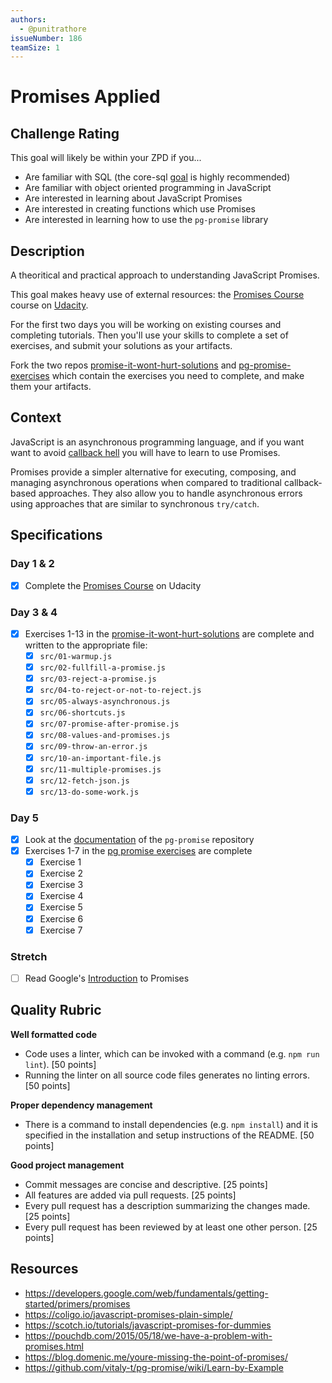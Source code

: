 ```yaml
---
authors:
  - @punitrathore
issueNumber: 186
teamSize: 1
---
```


# Promises Applied

## Challenge Rating

This goal will likely be within your ZPD if you...

- Are familiar with SQL (the core-sql [goal](https://github.com/GuildCrafts/web-development-js/issues/178) is highly recommended)
- Are familiar with object oriented programming in JavaScript
- Are interested in learning about JavaScript Promises
- Are interested in creating functions which use Promises
- Are interested in learning how to use the `pg-promise` library

## Description

A theoritical and practical approach to understanding JavaScript Promises.

This goal makes heavy use of external resources: the [Promises Course][promises-course] course on [Udacity](https://www.udacity.com/).

For the first two days you will be working on existing courses and completing tutorials. Then you'll use your skills to complete a set of exercises, and submit your solutions as your artifacts.

Fork the two repos [promise-it-wont-hurt-solutions][promise-it-wont-hurt-solutions] and [pg-promise-exercises][pg-promise-exercises] which contain the exercises you need to complete, and make them your artifacts.


## Context

JavaScript is an asynchronous programming language, and if you want want to avoid [callback hell](http://callbackhell.com/) you will have to learn to use Promises.

Promises provide a simpler alternative for executing, composing, and managing asynchronous operations when compared to traditional callback-based approaches. They also allow you to handle asynchronous errors using approaches that are similar to synchronous `try/catch`.

## Specifications

### Day 1 & 2
- [X] Complete the [Promises Course][promises-course] on Udacity

### Day 3 & 4
- [X] Exercises 1-13 in the [promise-it-wont-hurt-solutions][promise-it-wont-hurt-solutions] are complete and written to the appropriate file:
  - [X] `src/01-warmup.js`
  - [X] `src/02-fullfill-a-promise.js`
  - [X] `src/03-reject-a-promise.js`
  - [X] `src/04-to-reject-or-not-to-reject.js`
  - [X] `src/05-always-asynchronous.js`
  - [X] `src/06-shortcuts.js`
  - [X] `src/07-promise-after-promise.js`
  - [X] `src/08-values-and-promises.js`
  - [X] `src/09-throw-an-error.js`
  - [X] `src/10-an-important-file.js`
  - [X] `src/11-multiple-promises.js`
  - [X] `src/12-fetch-json.js`
  - [X] `src/13-do-some-work.js`

### Day 5
- [X] Look at the [documentation](https://github.com/vitaly-t/pg-promise/wiki/Learn-by-Example) of the `pg-promise` repository
- [X] Exercises 1-7 in the [pg promise exercises][pg-promise-exercises] are complete
  - [X] Exercise 1
  - [X] Exercise 2
  - [X] Exercise 3
  - [X] Exercise 4
  - [X] Exercise 5
  - [X] Exercise 6
  - [X] Exercise 7

### Stretch
- [ ] Read Google's [Introduction](https://developers.google.com/web/fundamentals/getting-started/primers/promises) to Promises

## Quality Rubric
**Well formatted code**
- Code uses a linter, which can be invoked with a command (e.g. `npm run lint`). [50 points]
- Running the linter on all source code files generates no linting errors. [50 points]

**Proper dependency management**
- There is a command to install dependencies (e.g. `npm install`) and it is specified in the installation and setup instructions of the README. [50 points]

**Good project management**
- Commit messages are concise and descriptive. [25 points]
- All features are added via pull requests. [25 points]
- Every pull request has a description summarizing the changes made. [25 points]
- Every pull request has been reviewed by at least one other person. [25 points]

## Resources
- https://developers.google.com/web/fundamentals/getting-started/primers/promises
- https://coligo.io/javascript-promises-plain-simple/
- https://scotch.io/tutorials/javascript-promises-for-dummies
- https://pouchdb.com/2015/05/18/we-have-a-problem-with-promises.html
- https://blog.domenic.me/youre-missing-the-point-of-promises/
- https://github.com/vitaly-t/pg-promise/wiki/Learn-by-Example

[promise-it-wont-hurt-solutions]: https://github.com/GuildCrafts/promise-it-wont-hurt-solutions
[promises-course]: https://www.udacity.com/course/javascript-promises--ud898
[pg-promise-exercises]: https://github.com/GuildCrafts/pg-promise-exercises
